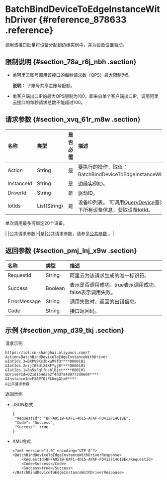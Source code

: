 # BatchBindDeviceToEdgeInstanceWithDriver {#reference_878633 .reference}

调用该接口批量将设备分配到边缘实例中，并为设备设置驱动。

## 限制说明 {#section_78a_r6j_nbh .section}

-   单阿里云账号调用该接口的每秒请求数（QPS）最大限制为5。

    **说明：** 子账号共享主账号配额。

-   单客户端出口IP的最大QPS限制为100，即来自单个客户端出口IP，调用阿里云接口的每秒请求总数不能超过100。

## 请求参数 {#section_xvq_61r_m8w .section}

|名称|类型|是否必需|描述|
|:-|:-|:---|:-|
|Action|String|是|要执行的操作，取值：BatchBindDeviceToEdgeInstanceWithDriver。|
|InstanceId|String|是|边缘实例ID。|
|DriverId|String|是|驱动ID。|
|IotIds|List\(String\)|是|设备ID列表。 可调用[QueryDevice](cn.zh-CN/云端开发指南/云端API参考/设备管理/QueryDevice.md#)查询当前账号下所有设备信息，获取设备IotId。

 单次调用最多可绑定20个设备。

 |
|公共请求参数|-|是|公共请求参数，请参见[公共参数](cn.zh-CN/云端开发指南/云端API参考/公共参数.md#) 。|

## 返回参数 {#section_pmj_lnj_x9w .section}

|名称|类型|描述|
|:-|:-|:-|
|RequestId|String|阿里云为该请求生成的唯一标识符。|
|Success|Boolean|表示是否调用成功。true表示调用成功，false表示调用失败。|
|ErrorMessage|String|调用失败时，返回的出错信息。|
|Code|String|接口返回码。|

## 示例 {#section_vmp_d39_tkj .section}

请求示例

``` {#codeblock_cei_70y_bht}
https://iot.cn-shanghai.aliyuncs.com/?Action=BatchBindDeviceToEdgeInstanceWithDriver
&IotIds.3=BXPV9Ks3bxwM9fD****0000101
&IotIds.2=sjI0Sd124XFYyjB****O000101
&IotIds.1=8n5sFqlfnchlBjct****000101
&DriverId=021d154d2a2f4dd7a489773d9e04****
&InstanceId=F3APY0tPLhmgGtx0****
&公共请求参数
```

返回示例

-   JSON格式

    ``` {#codeblock_nt8_835_vme}
    {
     "RequestId": "BFFA9519-6AF1-4D15-AFAF-FD412714C1BE",
     "Code": "Success",
     "Success": true
    }
    ```

-   XML格式

    ``` {#codeblock_9jk_g72_cam}
    <?xml version="1.0" encoding="UTF-8"?>
    <BatchBindDeviceToEdgeInstanceWithDriverResponse>
        <RequestId>BFFA9519-6AF1-4D15-AFAF-FD412714C1BE</RequestId>
        <Code>Success</Code>
        <Success>true</Success>
    </BatchBindDeviceToEdgeInstanceWithDriverResponse>
    ```


